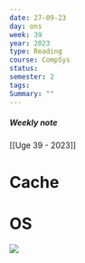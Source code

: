 ```yaml
---
date: 27-09-23
day: ons
week: 39
year: 2023
type: Reading
course: CompSys
status: 
semester: 2
tags:
Summary: ""
---
```

##### Weekly note
[[Uge 39 - 2023]]
# Cache 

# OS
![](https://i.imgur.com/SWj8evT.png)
